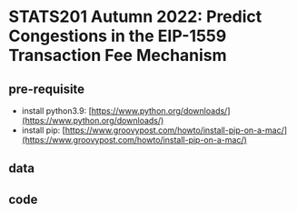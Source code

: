 # STATS201 Autumn 2022: Predict Congestions in the EIP-1559 Transaction Fee Mechanism

## pre-requisite
- install python3.9: [https://www.python.org/downloads/](https://www.python.org/downloads/)
- install pip: [https://www.groovypost.com/howto/install-pip-on-a-mac/](https://www.groovypost.com/howto/install-pip-on-a-mac/)


## data


## code
